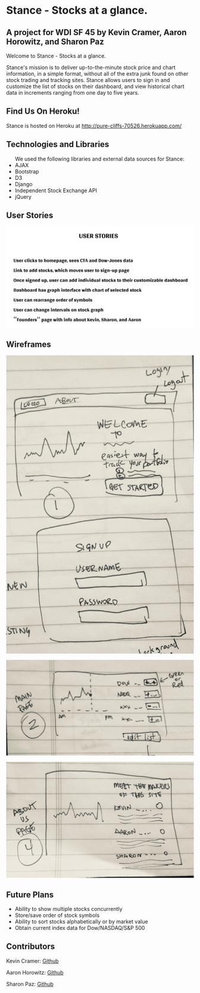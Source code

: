 # Stance - Stocks at a glance.

## A project for WDI SF 45 by Kevin Cramer, Aaron Horowitz, and Sharon Paz

Welcome to Stance - Stocks at a glance.

Stance's mission is to deliver up-to-the-minute stock price and chart information, in a simple format, without all of the extra junk found on other stock trading and tracking sites. Stance allows users to sign in and customize the list of stocks on their dashboard, and view historical chart data in increments ranging from one day to five years.

## Find Us On Heroku!

Stance is hosted on Heroku at http://pure-cliffs-70526.herokuapp.com/

## Technologies and Libraries
<ul>
We used the following libraries and external data sources for Stance:
<li>AJAX</li>
<li>Bootstrap</li>
<li>D3</li>
<li>Django</li>
<li>Independent Stock Exchange API</li>
<li>jQuery</li>
</ul>

## User Stories

![Stance User Stories](stance_django/stance/static/img/user-stories.png)

## Wireframes

![Stance Wireframe 1](stance_django/stance/static/img/stance_sketch_01.jpg)

![Stance Wireframe 2](stance_django/stance/static/img/stance_sketch_02.jpg)

![Stance Wireframe 3](stance_django/stance/static/img/stance_sketch_03.jpg)

## Future Plans

<ul>
<li>Ability to show multiple stocks concurrently</li>
<li>Store/save order of stock symbols</li>
<li>Ability to sort stocks alphabetically or by market value</li>
<li>Obtain current index data for Dow/NASDAQ/S&P 500</li>
</ul>

## Contributors

Kevin Cramer: <a href="https://github.com/kecramer">Github</a>

Aaron Horowitz: <a href="https://github.com/aaronhorowitz3">Github</a>

Sharon Paz: <a href="https://github.com/oxleberry">Github</a>
